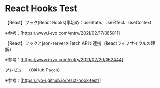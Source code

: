 # React Hooks Test

【React】フック(React Hooks)事始め：useState、useEffect、useContext

※参考：[https://www.i-ryo.com/entry/2021/02/17/065811]

【React】フックとjson-serverをFetch APIで連携（Reactライフサイクルの理解）

※参考：[https://www.i-ryo.com/entry/2021/02/20/062444]

プレビュー（GitHub Pages）

※参考：[https://ryo-i.github.io/react-hook-test/]